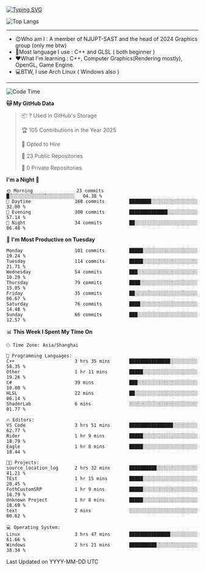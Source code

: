 <a href="https://git.io/typing-svg">
  <img src="https://readme-typing-svg.demolab.com?font=Fira+Code&pause=1000&random=false&width=435&separator=%3D&lines=std%3A%3Aprintln(%22Hello,+world!%22);" alt="Typing SVG" />
</a>

![Top Langs](https://github-readme-stats.vercel.app/api/top-langs/?username=FOTH0626&theme=transparent)

---

- 😉Who am I : A member of NJUPT-SAST and the head of 2024 Graphics group (only me btw)
- 📖Most language I use : C++ and GLSL ( both beginner )
- ❤What I'm learning : C++, Computer Graphics(Rendering mostly), OpenGL, Game Engine.
- 💻BTW, I use Arch Linux ( Windows also )
---
<!--START_SECTION:waka-->
![Code Time](http://img.shields.io/badge/Code%20Time-250%20hrs%208%20mins-blue)

**🐱 My GitHub Data** 

> 📦 ? Used in GitHub's Storage 
 > 
> 🏆 105 Contributions in the Year 2025
 > 
> 💼 Opted to Hire
 > 
> 📜 23 Public Repositories 
 > 
> 🔑 0 Private Repositories 
 > 
**I'm a Night 🦉** 

```text
🌞 Morning                23 commits          █░░░░░░░░░░░░░░░░░░░░░░░░   04.38 % 
🌆 Daytime                168 commits         ████████░░░░░░░░░░░░░░░░░   32.00 % 
🌃 Evening                300 commits         ██████████████░░░░░░░░░░░   57.14 % 
🌙 Night                  34 commits          ██░░░░░░░░░░░░░░░░░░░░░░░   06.48 % 
```
📅 **I'm Most Productive on Tuesday** 

```text
Monday                   101 commits         █████░░░░░░░░░░░░░░░░░░░░   19.24 % 
Tuesday                  114 commits         █████░░░░░░░░░░░░░░░░░░░░   21.71 % 
Wednesday                54 commits          ███░░░░░░░░░░░░░░░░░░░░░░   10.29 % 
Thursday                 79 commits          ████░░░░░░░░░░░░░░░░░░░░░   15.05 % 
Friday                   35 commits          ██░░░░░░░░░░░░░░░░░░░░░░░   06.67 % 
Saturday                 76 commits          ████░░░░░░░░░░░░░░░░░░░░░   14.48 % 
Sunday                   66 commits          ███░░░░░░░░░░░░░░░░░░░░░░   12.57 % 
```


📊 **This Week I Spent My Time On** 

```text
🕑︎ Time Zone: Asia/Shanghai

💬 Programming Languages: 
C++                      3 hrs 35 mins       ███████████████░░░░░░░░░░   58.35 % 
Other                    1 hr 11 mins        █████░░░░░░░░░░░░░░░░░░░░   19.26 % 
C#                       39 mins             ███░░░░░░░░░░░░░░░░░░░░░░   10.80 % 
HLSL                     22 mins             ██░░░░░░░░░░░░░░░░░░░░░░░   06.14 % 
ShaderLab                6 mins              ░░░░░░░░░░░░░░░░░░░░░░░░░   01.77 % 

🔥 Editors: 
VS Code                  3 hrs 51 mins       ████████████████░░░░░░░░░   62.77 % 
Rider                    1 hr 9 mins         █████░░░░░░░░░░░░░░░░░░░░   18.79 % 
Eagle                    1 hr 8 mins         █████░░░░░░░░░░░░░░░░░░░░   18.44 % 

🐱‍💻 Projects: 
source_location_log      2 hrs 32 mins       ██████████░░░░░░░░░░░░░░░   41.21 % 
TEst                     1 hr 15 mins        █████░░░░░░░░░░░░░░░░░░░░   20.45 % 
FothCustomSRP            1 hr 9 mins         █████░░░░░░░░░░░░░░░░░░░░   18.79 % 
Unknown Project          1 hr 8 mins         █████░░░░░░░░░░░░░░░░░░░░   18.69 % 
text                     2 mins              ░░░░░░░░░░░░░░░░░░░░░░░░░   00.62 % 

💻 Operating System: 
Linux                    3 hrs 47 mins       ███████████████░░░░░░░░░░   61.66 % 
Windows                  2 hrs 21 mins       ██████████░░░░░░░░░░░░░░░   38.34 % 
```


 Last Updated on YYYY-MM-DD UTC
<!--END_SECTION:waka-->
